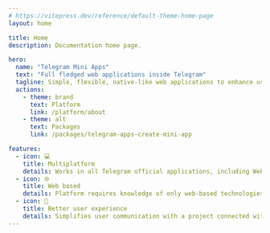 ```yaml
---
# https://vitepress.dev/reference/default-theme-home-page
layout: home

title: Home
description: Documentation home page.

hero:
  name: "Telegram Mini Apps"
  text: "Full fledged web applications inside Telegram"
  tagline: Simple, flexible, native-like web applications to enhance user experience
  actions:
    - theme: brand
      text: Platform
      link: /platform/about
    - theme: alt
      text: Packages
      link: /packages/telegram-apps-create-mini-app

features:
  - icon: 💻
    title: Multiplatform
    details: Works in all Telegram official applications, including Web and desktop versions
  - icon: 🌐
    title: Web based
    details: Platform requires knowledge of only web-based technologies
  - icon: 🧑
    title: Better user experience
    details: Simplifies user communication with a project connected with Telegram
---
```


